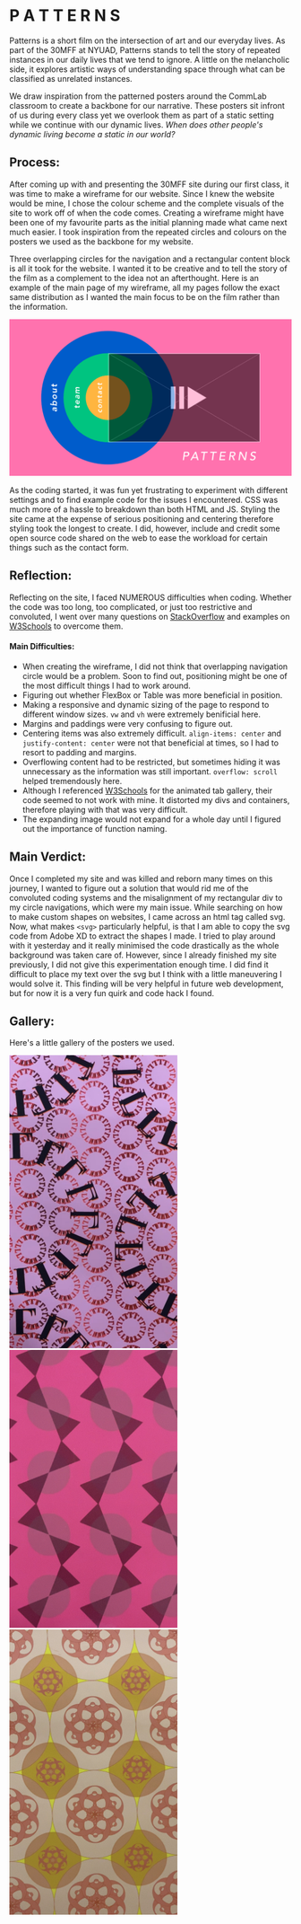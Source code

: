 # P A T T E R N S 

Patterns is a short film on the intersection of art and our everyday lives. As part of the 30MFF at NYUAD, Patterns stands to tell the story of repeated instances in our daily lives that we tend to ignore. A little on the melancholic side, it explores artistic ways of understanding space through what can be classified as unrelated instances. 

We draw inspiration from the patterned posters around the CommLab classroom to create a backbone for our narrative. These posters sit infront of us during every class yet we overlook them as part of a static setting while we continue with our dynamic lives. *When does other people's dynamic living become a static in our world?*

## Process:

After coming up with and presenting the 30MFF site during our first class, it was time to make a wireframe for our website. Since I knew the website would be mine, I chose the colour scheme and the complete visuals of the site to work off of when the code comes. Creating a wireframe might have been one of my favourite parts as the initial planning made what came next much easier. I took inspiration from the repeated circles and colours on the posters we used as the backbone for my website. 

Three overlapping circles for the navigation and a rectangular content block is all it took for the website. I wanted it to be creative and to tell the story of the film as a complement to the idea not an afterthought. Here is an example of the main page of my wireframe, all my pages follow the exact same distribution as I wanted the main focus to be on the film rather than the information. 

![Website Wireframe](wireframe.png "Homepage Wireframe")

As the coding started, it was fun yet frustrating to experiment with different settings and to find example code for the issues I encountered. CSS was much more of a hassle to breakdown than both HTML and JS. Styling the site came at the expense of serious positioning and centering therefore styling took the longest to create. I did, however, include and credit some open source code shared on the web to ease the workload for certain things such as the contact form. 

## Reflection:

Reflecting on the site, I faced NUMEROUS difficulties when coding. Whether the code was too long, too complicated, or just too restrictive and convoluted, I went over many questions on [StackOverflow](https://stackoverflow.com) and examples on [W3Schools](https://www.w3schools.com) to overcome them. 

#### Main Difficulties: 

- When creating the wireframe, I did not think that overlapping navigation circle would be a problem. Soon to find out, positioning might be one of the most difficult things I had to work around.
- Figuring out whether FlexBox or Table was more beneficial in position.
- Making a responsive and dynamic sizing of the page to respond to different window sizes. `vw` and `vh` were extremely benificial here.
- Margins and paddings were very confusing to figure out.
- Centering items was also extremely difficult. `align-items: center` and `justify-content: center` were not that beneficial at times, so I had to resort to padding and margins. 
- Overflowing content had to be restricted, but sometimes hiding it was unnecessary as the information was still important. `overflow: scroll` helped tremendously here. 
- Although I referenced [W3Schools](https://www.w3schools.com) for the animated tab gallery, their code seemed to not work with mine. It distorted my divs and containers, therefore playing with that was very difficult. 
- The expanding image would not expand for a whole day until I figured out the importance of function naming. 

## Main Verdict: 

Once I completed my site and was killed and reborn many times on this journey, I wanted to figure out a solution that would rid me of the convoluted coding systems and the misalignment of my rectangular div to my circle navigations, which were my main issue. While searching on how to make custom shapes on websites, I came across an html tag called svg. Now, what makes `<svg>` particularly helpful, is that I am able to copy the svg code from Adobe XD to extract the shapes I made. I tried to play around with it yesterday and it really minimised the code drastically as the whole background was taken care of. However, since I already finished my site previously, I did not give this experimentation enough time. I did find it difficult to place my text over the svg but I think with a little maneuvering I would solve it. This finding will be very helpful in future web development, but for now it is a very fun quirk and code hack I found. 

## Gallery: 

Here's a little gallery of the posters we used. 

<img src="images/img1.jpg" alt="pattern" width="300"/>
<img src="images/img2.jpg" alt="pattern" width="300"/>
<img src="images/img3.jpg" alt="pattern" width="300"/>
